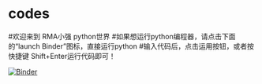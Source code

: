 # codes
#欢迎来到 RMA小强 python世界
#如果想运行python编程器，请点击下面的“launch Binder”图标，直接运行python
#输入代码后，点击运用按钮，或者按快捷键 Shift+Enter运行代码即可！


[![Binder](https://mybinder.org/badge_logo.svg)](https://mybinder.org/v2/gh/qhp123-qhp/codes/HEAD)
